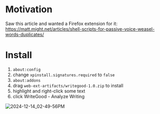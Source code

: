 Motivation
========

Saw this article and wanted a Firefox extension for it: https://matt.might.net/articles/shell-scripts-for-passive-voice-weasel-words-duplicates/

Install
========

1. `about:config`
2. change `xpinstall.signatures.required` to `false`
3. `about:addons`
4. drag `web-ext-artifacts/writegood-1.0.zip` to install
5. highlight and right-click some text
6. click WriteGood - Analyze Writing

![2024-12-14_02-49-56PM](https://github.com/user-attachments/assets/aa3d9533-9d2e-4cfd-bcc3-486489a49d66)
